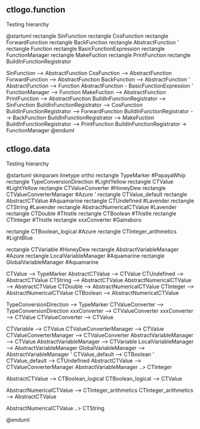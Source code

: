 ## ctlogo.function

Testing hierarchy 

@startuml
rectangle SinFunction
rectangle CosFunction
rectangle ForwardFunction
rectangle BackFunction
rectangle AbstractFunction
' rectangle Function
rectangle BasicFunctionExpression
rectangle FunctionManager
rectangle MakeFuction
rectangle PrintFunction
rectangle BuildInFunctionRegistrator

SinFunction --> AbstractFunction
CosFunction --> AbstractFunction
ForwardFunction --> AbstractFunction
BackFunction --> AbstractFunction
' AbstractFunction --> Function
AbstractFunction - BasicFunctionExpression
' FunctionManager --> Function
MakeFuction --> AbstractFunction
PrintFunction --> AbstractFunction
BuildInFunctionRegistrator --> SinFunction 
BuildInFunctionRegistrator --> CosFunction
BuildInFunctionRegistrator --> ForwardFunction
BuildInFunctionRegistrator --> BackFunction
BuildInFunctionRegistrator --> MakeFuction
BuildInFunctionRegistrator --> PrintFunction
BuildInFunctionRegistrator -> FunctionManager
@enduml


## ctlogo.data

Testing hierarchy 

@startuml
skinparam linetype ortho
rectangle TypeMarker #PapayaWhip 
rectangle TypeConversionDirection #LightYellow 
rectangle CTValue #LightYellow 
rectangle CTValueConverter #HoneyDew 
rectangle CTValueConverterManager #Azure 
' rectangle CTValue_default 
rectangle AbstractCTValue #Aquamarine 
rectangle CTUndefined #Lavender 
rectangle CTString #Lavender 
rectangle AbstractNumericalCTValue #Lavender 
rectangle CTDouble #Thistle 
rectangle CTBoolean #Thistle 
rectangle CTInteger #Thistle 
rectangle xxxConverter #Gainsboro 

rectangle CTBoolean_logical #Azure
rectangle CTInteger_arithmetics #LightBlue 

rectangle CTVariable #HoneyDew 
rectangle AbstractVariableManager  #Azure 
rectangle LocalVariableManager #Aquamarine 
rectangle GlobalVariableManager #Aquamarine 

CTValue --> TypeMarker
AbstractCTValue --> CTValue
CTUndefined --> AbstractCTValue
CTString --> AbstractCTValue
AbstractNumericalCTValue --> AbstractCTValue
CTDouble --> AbstractNumericalCTValue
CTInteger --> AbstractNumericalCTValue
CTBoolean --> AbstractNumericalCTValue

TypeConversionDirection --> TypeMarker
CTValueConverter --> TypeConversionDirection
xxxConverter --> CTValueConverter
xxxConverter --> CTValue
CTValueConverter --> CTValue

CTVariable --> CTValue
CTValueConverterManager --> CTValue
CTValueConverterManager --> CTValueConverter
AbstractVariableManager --> CTValue
AbstractVariableManager --> CTVariable
LocalVariableManager --> AbstractVariableManager
GlobalVariableManager --> AbstractVariableManager
' CTValue_default --> CTBoolean
' CTValue_default --> CTUndefined
AbstractCTValue --> CTValueConverterManager
AbstractVariableManager ..> CTInteger 

AbstractCTValue --> CTBoolean_logical
CTBoolean_logical --> CTValue

AbstractNumericalCTValue --> CTInteger_arithmetics
CTInteger_arithmetics --> AbstractCTValue

AbstractNumericalCTValue ..> CTString

@enduml
